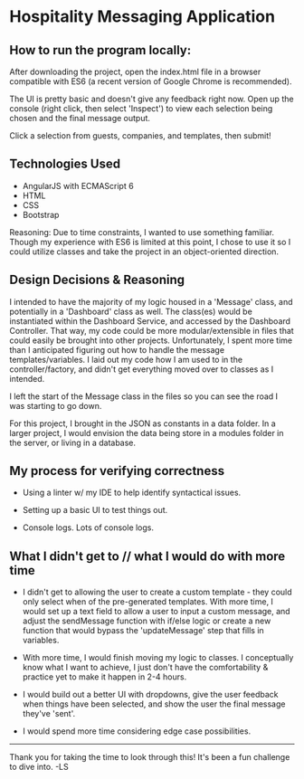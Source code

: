 # Hospitality Messaging Application

## How to run the program locally:

After downloading the project, open the index.html file in a browser compatible with ES6 (a recent version of Google Chrome is recommended).

The UI is pretty basic and doesn't give any feedback right now. Open up the console (right click, then select 'Inspect') to view each selection being chosen and the final message output.

Click a selection from guests, companies, and templates, then submit!

## Technologies Used
- AngularJS with ECMAScript 6
- HTML
- CSS
- Bootstrap

Reasoning: Due to time constraints, I wanted to use something familiar. Though my experience with ES6 is limited at this point, I chose to use it so I could utilize classes and take the project in an object-oriented direction.

## Design Decisions & Reasoning
I intended to have the majority of my logic housed in a 'Message' class, and potentially in a 'Dashboard' class as well. The class(es) would be instantiated within the Dashboard Service, and accessed by the Dashboard Controller. That way, my code could be more modular/extensible in files that could easily be brought into other projects. Unfortunately, I spent more time than I anticipated figuring out how to handle the message templates/variables. I laid out my code how I am used to in the controller/factory, and didn't get everything moved over to classes as I intended.

I left the start of the Message class in the files so you can see the road I was starting to go down.

For this project, I brought in the JSON as constants in a data folder. In a larger project, I would envision the data being store in a modules folder in the server, or living in a database.

## My process for verifying correctness
- Using a linter w/ my IDE to help identify syntactical issues.

- Setting up a basic UI to test things out.

- Console logs. Lots of console logs.

## What I didn't get to // what I would do with more time
- I didn't get to allowing the user to create a custom template - they could only select when of the pre-generated templates. With more time, I would set up a text field to allow a user to input a custom message, and adjust the sendMessage function with if/else logic or create a new function that would bypass the 'updateMessage' step that fills in variables.

- With more time, I would finish moving my logic to classes. I conceptually know what I want to achieve, I just don't have the comfortability & practice yet to make it happen in 2-4 hours.

- I would build out a better UI with dropdowns, give the user feedback when things have been selected, and show the user the final message they've 'sent'.

- I would spend more time considering edge case possibilities.

---
Thank you for taking the time to look through this! It's been a fun challenge to dive into. -LS

